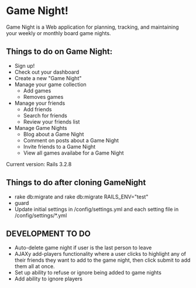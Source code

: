 Game Night!
===========

Game Night is a Web application for planning, tracking, and maintaining your weekly or monthly board game nights.

Things to do on Game Night:
---------------------------

* Sign up!
* Check out your dashboard
* Create a new "Game Night"
* Manage your game collection
    * Add games
    * Removes games
* Manage your friends
    * Add friends
    * Search for friends
    * Review your friends list
* Manage Game Nights
    * Blog about a Game Night
    * Comment on posts about a Game Night
    * Invite friends to a Game Night
    * View all games availabe for a Game Night

Current version: Rails 3.2.8

Things to do after cloning GameNight
--------------------------------------------

* rake db:migrate and rake db:migrate RAILS_ENV="test"
* guard
* Update initial settings in /config/settings.yml and each setting file in /config/settings/*.yml


DEVELOPMENT TO DO
-----------------

* Auto-delete game night if user is the last person to leave
* AJAXy add-players functionality where a user clicks to highlight any of their friends they want to add to the game night, then click submit to add them all at once.
* Set up ability to refuse or ignore being added to game nights
* Add ability to ignore players
